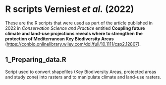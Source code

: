 # R scripts Verniest *et al.* (2022)

These are the R scripts that were used as part of the article published in 2022 in *Conservation Science and Practice* entitled **Coupling future climate and land‐use projections reveals where to strengthen the protection of Mediterranean Key Biodiversity Areas** (https://conbio.onlinelibrary.wiley.com/doi/full/10.1111/csp2.12807).

## 1_Preparing_data.R
Script used to convert shapefiles (Key Biodiversity Areas, protected areas and study zone) into rasters and to manipulate climate and land-use rasters.
